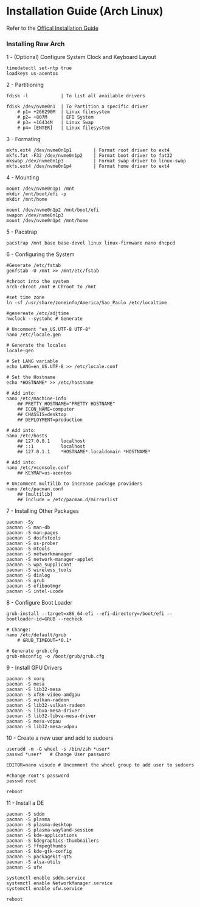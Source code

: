 <h1>Installation Guide (Arch Linux)</h1>
<p>Refer to the <a href="https://wiki.archlinux.org/title/Installation_guide">Offical Installation Guide<a></p>
<h3>Installing Raw Arch</h3>
<p>1 - (Optional) Configure System Clock and Keyboard Layout</p>

    timedatectl set-ntp true
    loadkeys us-acentos

<p>2 - Partitioning</p>

    fdisk -l            | To list all available drivers
    
    fdisk /dev/nvme0n1  | To Partition a specific driver
        # p1= +266290M  | Linux filesystem
        # p2= +807M     | EFI System
        # p3= +16434M   | Linux Swap
        # p4= [ENTER]   | Linux filesystem

<p>3 - Formating</p>

    mkfs.ext4 /dev/nvme0n1p1        | Format root driver to ext4
    mkfs.fat -F32 /dev/nvme0n1p2    | Format boot driver to fat32
    mkswap /dev/nvme0n1p3           | Format swap driver to linux-swap
    mkfs.ext4 /dev/nvme0n1p4        | Format home driver to ext4

<p>4 - Mounting</p>

    mount /dev/nvme0n1p1 /mnt
    mkdir /mnt/boot/efi -p
    mkdir /mnt/home

    mount /dev/nvme0n1p2 /mnt/boot/efi
    swapon /dev/nvme0n1p3
    mount /dev/nvme0n1p4 /mnt/home

<p>5 - Pacstrap</p>

    pacstrap /mnt base base-devel linux linux-firmware nano dhcpcd

<p>6 - Configuring the System</p>

    #Generate /etc/fstab
    genfstab -U /mnt >> /mnt/etc/fstab

    #chroot into the system
    arch-chroot /mnt # Chroot to /mnt

    #set time zone
    ln -sf /usr/share/zoneinfo/America/Sao_Paulo /etc/localtime

    #genereate /etc/adjtime
    hwclock --systohc # Generate

    # Uncomment "en_US.UTF-8 UTF-8"
    nano /etc/locale.gen 

    # Generate the locales
    locale-gen 

    # Set LANG variable
    echo LANG=en_US.UTF-8 >> /etc/locale.conf 

    # Set the Hostname
    echo *HOSTNAME* >> /etc/hostname 

    # Add into:
    nano /etc/machine-info 
        ## PRETTY_HOSTNAME="PRETTY HOSTNAME"
        ## ICON_NAME=computer
        ## CHASSIS=desktop
        ## DEPLOYMENT=production
        
    # Add into:
    nano /etc/hosts
        ## 127.0.0.1    localhost
        ## ::1          localhost
        ## 127.0.1.1    *HOSTNAME*.localdomain *HOSTNAME*

    # Add into:
    nano /etc/vconsole.conf
        ## KEYMAP=us-acentos

    # Uncomment multilib to increase package providers
    nano /etc/pacman.conf
        ## [multilib]
        ## Include = /etc/pacman.d/mirrorlist

<p>7 - Installing Other Packages</p>

    pacman -Sy
    pacman -S man-db
    pacman -S man-pages
    pacman -S dosfstools
    pacman -S os-prober
    pacman -S mtools
    pacman -S networkmanager
    pacman -S network-manager-applet
    pacman -S wpa_supplicant
    pacman -S wireless_tools
    pacman -S dialog
    pacman -S grub
    pacman -S efibootmgr
    pacman -S intel-ucode

<p>8 - Configure Boot Loader</p>

    grub-install --target=x86_64-efi --efi-directory=/boot/efi --bootloader-id=GRUB --recheck

    # Change:
    nano /etc/default/grub
        # GRUB_TIMEOUT=*0.1*
    
    # Generate grub.cfg
    grub-mkconfig -o /boot/grub/grub.cfg

<p>9 - Install GPU Drivers</p>

    pacman -S xorg
    pacman -S mesa
    pacman -S lib32-mesa
    pacman -S xf86-video-amdgpu
    pacman -S vulkan-radeon
    pacman -S lib32-vulkan-radeon
    pacman -S libva-mesa-driver
    pacman -S lib32-libva-mesa-driver
    pacman -S mesa-vdpau
    pacman -S lib32-mesa-vdpau

<p>10 - Create a new user and add to sudoers</p>

    useradd -m -G wheel -s /bin/zsh *user*
    passwd *user*   # Change User password

    EDITOR=nano visudo # Uncomment the wheel group to add user to sudoers
    
    #change root's password
    passwd root

    reboot
    
<p>11 - Install a DE</p>

    pacman -S sddm
    pacman -S plasma
    pacman -S plasma-desktop
    pacman -S plasma-wayland-session
    pacman -S kde-applications
    pacman -S kdegraphics-thumbnailers
    pacman -S ffmpegthumbs
    pacman -S kde-gtk-config
    pacman -S packagekit-qt5
    pacman -S alsa-utils
    pacman -S ufw

    systemctl enable sddm.service
    systemctl enable NetworkManager.service
    systemctl enable ufw.service

    reboot
